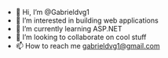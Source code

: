 - 👋 Hi, I’m @Gabrieldvg1
- 👀 I’m interested in building web applications
- 🌱 I’m currently learning ASP.NET
- 💞️ I’m looking to collaborate on cool stuff
- 📫 How to reach me gabrieldvg1@gmail.com

<!---
Gabrieldvg1/Gabrieldvg1 is a ✨ special ✨ repository because its `README.md` (this file) appears on your GitHub profile.
You can click the Preview link to take a look at your changes.
--->
